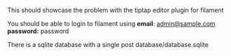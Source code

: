 This should showcase the problem with the tiptap editor plugin for filament

You should be able to login to filament using
**email**: admin@sample.com
**password:** password

There is a sqlite database with a single post
database/database.sqlite
